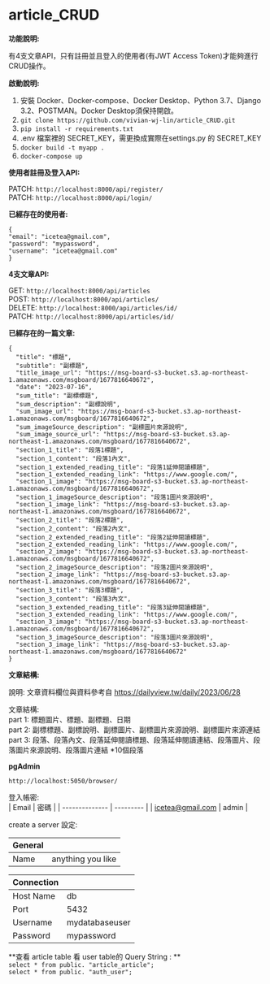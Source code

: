 # article_CRUD

**功能說明:**<br> 

有4支文章API，只有註冊並且登入的使用者(有JWT Access Token)才能夠進行CRUD操作。

**啟動說明:**

1. 安裝 Docker、Docker-compose、Docker Desktop、Python 3.7、Django 3.2、POSTMAN。Docker Desktop須保持開啟。
2. ```git clone https://github.com/vivian-wj-lin/article_CRUD.git```
3. ```pip install -r requirements.txt```
4. .env 檔案裡的 SECRET_KEY，需更換成實際在settings.py 的 SECRET_KEY
5. ```docker build -t myapp .```
6. ```docker-compose up```

**使用者註冊及登入API:**<br> 

PATCH: ```http://localhost:8000/api/register/```<br>
PATCH: ```http://localhost:8000/api/login/```<br>

**已經存在的使用者:**

```
{
"email": "icetea@gmail.com",
"password": "mypassword",
"username": "icetea@gmail.com"	
}
```

**4支文章API:**<br>

GET: ```http://localhost:8000/api/articles```<br>
POST: ```http://localhost:8000/api/articles/```<br>
DELETE: ```http://localhost:8000/api/articles/id/```<br>
PATCH: ```http://localhost:8000/api/articles/id/```<br>


**已經存在的一篇文章:**

```
{
  "title": "標題",
  "subtitle": "副標題",
  "title_image_url": "https://msg-board-s3-bucket.s3.ap-northeast-1.amazonaws.com/msgboard/1677816640672",
  "date": "2023-07-16",
  "sum_title": "副標標題",
  "sum_description": "副標說明",
  "sum_image_url": "https://msg-board-s3-bucket.s3.ap-northeast-1.amazonaws.com/msgboard/1677816640672",
  "sum_imageSource_description": "副標圖片來源說明",
  "sum_image_source_url": "https://msg-board-s3-bucket.s3.ap-northeast-1.amazonaws.com/msgboard/1677816640672",
  "section_1_title": "段落1標題",
  "section_1_content": "段落1內文",
  "section_1_extended_reading_title": "段落1延伸閱讀標題",
  "section_1_extended_reading_link": "https://www.google.com/",
  "section_1_image": "https://msg-board-s3-bucket.s3.ap-northeast-1.amazonaws.com/msgboard/1677816640672",
  "section_1_imageSource_description": "段落1圖片來源說明",
  "section_1_image_link": "https://msg-board-s3-bucket.s3.ap-northeast-1.amazonaws.com/msgboard/1677816640672",
  "section_2_title": "段落2標題",
  "section_2_content": "段落2內文",
  "section_2_extended_reading_title": "段落2延伸閱讀標題",
  "section_2_extended_reading_link": "https://www.google.com/",
  "section_2_image": "https://msg-board-s3-bucket.s3.ap-northeast-1.amazonaws.com/msgboard/1677816640672",
  "section_2_imageSource_description": "段落2圖片來源說明",
  "section_2_image_link": "https://msg-board-s3-bucket.s3.ap-northeast-1.amazonaws.com/msgboard/1677816640672",
  "section_3_title": "段落3標題",
  "section_3_content": "段落3內文",
  "section_3_extended_reading_title": "段落3延伸閱讀標題",
  "section_3_extended_reading_link": "https://www.google.com/",
  "section_3_image": "https://msg-board-s3-bucket.s3.ap-northeast-1.amazonaws.com/msgboard/1677816640672",
  "section_3_imageSource_description": "段落3圖片來源說明",
  "section_3_image_link": "https://msg-board-s3-bucket.s3.ap-northeast-1.amazonaws.com/msgboard/1677816640672"
}
```

**文章結構:**<br>

說明: 文章資料欄位與資料參考自 https://dailyview.tw/daily/2023/06/28<br>

文章結構:<br>
part 1: 標題圖片、標題、副標題、日期<br>
part 2: 副標標題、副標說明、副標圖片、副標圖片來源說明、副標圖片來源連結<br>
part 3: 段落、段落內文、段落延伸閱讀標題、段落延伸閱讀連結、段落圖片、段落圖片來源說明、段落圖片連結 *10個段落<br>

**pgAdmin**

```http://localhost:5050/browser/```<br>

登入帳密:<br>
| Email            | 密碼    |
| -------------- | --------- |
| icetea@gmail.com | admin     |

create a server 設定:<br>

| General        |                  |
| -------------- | ---------------- |
| Name           | anything you like|

| Connection     |                  |
| -------------- | ---------------- |
| Host Name      | db               |
| Port           | 5432             |
| Username       | mydatabaseuser   |
| Password       | mypassword       |

**查看 article table 看 user table的 Query String : **<br>
```select * from public. "article_article";```<br>
```select * from public. "auth_user";```<br>
